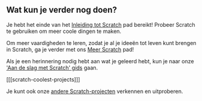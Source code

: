 ## Wat kun je verder nog doen?

Je hebt het einde van het [Inleiding tot Scratch](https://projects.raspberrypi.org/en/pathways/scratch-intro) pad bereikt! Probeer Scratch te gebruiken om meer coole dingen te maken.

Om meer vaardigheden te leren, zodat je al je ideeën tot leven kunt brengen in Scratch, ga je verder met ons [Meer Scratch](https://projects.raspberrypi.org/en/pathways/more-scratch) pad!

Als je een herinnering nodig hebt aan wat je geleerd hebt, kun je naar onze ['Aan de slag met Scratch' gids](https://projects.raspberrypi.org/en/projects/getting-started-scratch) gaan.

[[[scratch-coolest-projects]]]

Je kunt ook onze [andere Scratch-projecten](https://projects.raspberrypi.org/en/projects?software%5B%5D=scratch&curriculum%5B%5D=%201) verkennen en uitproberen.

